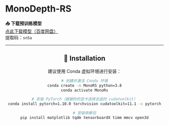 # MonoDepth-RS

**📥 下载预训练模型**  
[点此下载模型（百度网盘）](https://pan.baidu.com/s/1H41V78ddq6KIT3BD60jLeg)  
提取码：`sn5a`

<div align="center">

---

## 🔧 Installation

建议使用 Conda 虚拟环境进行安装：

```bash
# 创建并激活 Conda 环境
conda create -n MonoRS python=3.8
conda activate MonoRs

# 安装 PyTorch（根据你的显卡选择合适的 cudatoolkit）
conda install pytorch=1.10.0 torchvision cudatoolkit=11.1 -c pytorch

# 安装依赖包
pip install matplotlib tqdm tensorboardX timm mmcv open3d
